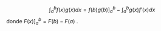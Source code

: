 $$\int_a^bf(x)g(x)dx=f(b)g(b)]_a^b-\int_a^bg(x)f'(x)dx$$donde $F(x)]_a^b = F(b)-F(a)$ .                                                                                                                                                                                                                                                                                                          